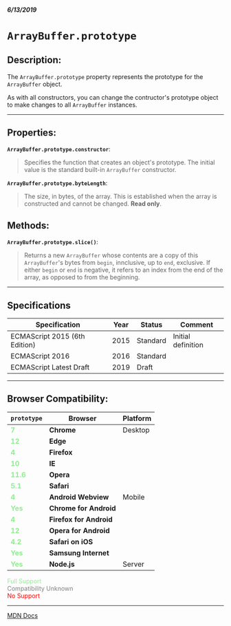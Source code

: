 ##### 6/13/2019
# `ArrayBuffer.prototype`

## Description:
The `ArrayBuffer.prototype` property represents the prototype for the `ArrayBuffer` object.

As with all constructors, you can change the contructor's prototype object to make changes to all `ArrayBuffer` instances.

---

## Properties:
**`ArrayBuffer.prototype.constructor`**:
  >Specifies the function that creates an object's prototype.  The initial value is the standard built-in `ArrayBuffer` constructor.

**`ArrayBuffer.prototype.byteLength`**:
  >The size, in bytes, of the array.  This is established when the array is constructed and cannot be changed.  **Read only**.

## Methods:
**`ArrayBuffer.prototype.slice()`**:
  >Returns a new `ArrayBuffer` whose contents are a copy of this `ArrayBuffer`'s bytes from `begin`, innclusive, up to `end`, exclusive.  If either `begin` or `end` is negative, it refers to an index from the end of the array, as opposed to from the beginning.

---

## Specifications
| Specification | Year | Status | Comment |
|---|---|---|---|
| ECMAScript 2015 (6th Edition) | 2015 | Standard | Initial definition |
| ECMAScript 2016 | 2016 | Standard |  |
| ECMAScript Latest Draft | 2019 | Draft |  |

---

## Browser Compatibility:
| `prototype` | Browser | Platform |
|---|---|---|
| <span style="color: lightgreen">**7**</span> | **Chrome** | Desktop | 
| <span style="color: lightgreen">**12**</span> | **Edge** || 
| <span style="color: lightgreen">**4**</span> | **Firefox** || 
| <span style="color: lightgreen">**10**</span> | **IE** || 
| <span style="color: lightgreen">**11.6**</span> | **Opera** || 
| <span style="color: lightgreen">**5.1**</span> | **Safari** || 
| <span style="color: lightgreen">**4**</span> | **Android Webview** | Mobile | 
| <span style="color: lightgreen">**Yes**</span> | **Chrome for Android** || 
| <span style="color: lightgreen">**4**</span> | **Firefox for Android** || 
| <span style="color: lightgreen">**12**</span> | **Opera for Android** || 
| <span style="color: lightgreen">**4.2**</span> | **Safari on iOS** || 
| <span style="color: lightgreen">**Yes**</span> | **Samsung Internet** || 
| <span style="color: lightgreen">**Yes**</span> | **Node.js** | Server | 

<span style="color: lightgreen">Full Support</span>  
<span style="color: grey">Compatibility Unknown</span>  
<span style="color: red">No Support</span>

---

[MDN Docs](https://developer.mozilla.org/en-US/docs/Web/JavaScript/Reference/Global_Objects/ArrayBuffer/prototype)
